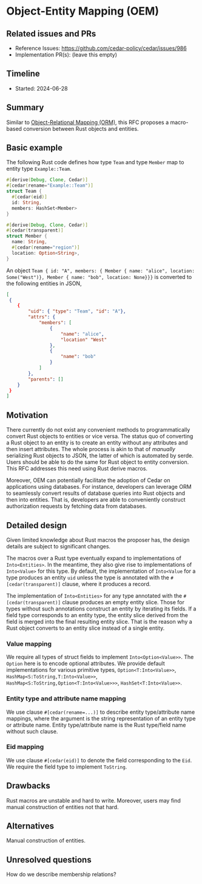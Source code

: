 # Object-Entity Mapping (OEM)

## Related issues and PRs

- Reference Issues: https://github.com/cedar-policy/cedar/issues/986
- Implementation PR(s): (leave this empty)

## Timeline

- Started: 2024-06-28

## Summary

Similar to [Object-Relational Mapping (ORM)](https://en.wikipedia.org/wiki/Object%E2%80%93relational_mapping), this RFC proposes a macro-based conversion between Rust objects and entities.

## Basic example

The following Rust code defines how type `Team` and type `Member` map to entity type `Example::Team`.

```Rust
#[derive(Debug, Clone, Cedar)]
#[cedar(rename="Example::Team")]
struct Team {
  #[cedar(eid)]
  id: String,
  members: HashSet<Member>
}

#[derive(Debug, Clone, Cedar)]
#[cedar(transparent)]
struct Member {
  name: String,
  #[cedar(rename="region")]
  location: Option<String>,
}
```
An object `Team { id: "A", members: { Member { name: "alice", location: Some("West")}, Member { name: "bob", location: None}}}` is converted to the following entities in JSON,

```JSON
[
 {
    {
        "uid": { "type": "Team", "id": "A"},
        "attrs": {
            "members": [
                {
                    "name": "alice",
                    "location" "West"
                },
                {
                    "name": "bob"
                }
            ]
        },
        "parents": []
    }
 }
]
```
## Motivation

There currently do not exist any convenient methods to programmatically convert Rust objects to entities or vice versa. The status quo of converting a Rust object to an entity is to create an entity without any attributes and then insert attributes. The whole process is akin to that of *manually* serializing Rust objects to JSON, the latter of which is automated by serde. Users should be able to do the same for Rust object to entity conversion. This RFC addresses this need using Rust derive macros.

Moreover, OEM can potentially facilitate the adoption of Cedar on applications using databases. For instance, developers can leverage ORM to seamlessly convert results of database queries into Rust objects and then into entities. That is, developers are able to conveniently construct authorization requests by fetching data from databases.

## Detailed design

Given limited knowledge about Rust macros the proposer has, the design details are subject to significant changes.

The macros over a Rust type eventually expand to implementations of `Into<Entities>`. In the meantime, they also give rise to implementations of `Into<Value>` for this type. By default, the implementation of `Into<Value` for a type produces an entity `uid` unless the type is annotated with the `#[cedar(transparent)]` clause, where it produces a record.

The implementation of `Into<Entities>` for any type annotated with the `#[cedar(transparent)]` clause produces an empty entity slice. Those for types without such annotations construct an entity by iterating its fields. If a field type corresponds to an entity type, the entity slice derived from the field is merged into the final resulting entity slice. That is the reason why a Rust object converts to an entity slice instead of a single entity.

### Value mapping

We require all types of struct fields to implement `Into<Option<Value>>`. The `Option` here is to encode optional attributes. We provide default implementations for various primitive types, `Option<T:Into<Value>>`, `HashMap<S:ToString,T:Into<Value>>`, `HashMap<S:ToString,Option<T:Into<Value>>>`, `HashSet<T:Into<Value>>`.


### Entity type and attribute name mapping

We use clause `#[cedar(rename=...)]` to describe entity type/attribute name mappings, where the argument is the string representation of an entity type or attribute name. Entity type/attribute name is the Rust type/field name without such clause.

### Eid mapping

We use clause `#[cedar(eid)]` to denote the field corresponding to the `Eid`. We require the field type to implement `ToString`.

## Drawbacks

Rust macros are unstable and hard to write. Moreover, users may find manual construction of entities not that hard.

## Alternatives

Manual construction of entities.

## Unresolved questions

How do we describe membership relations?
